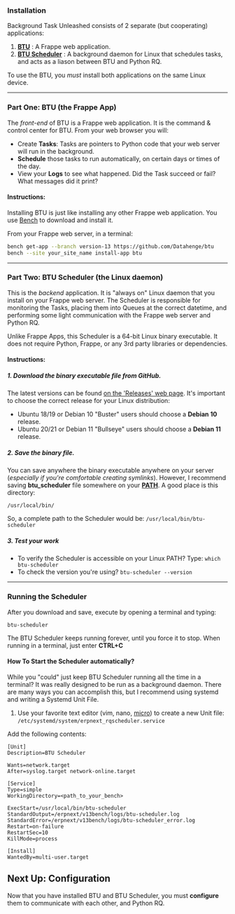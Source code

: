 ### Installation
Background Task Unleashed consists of 2 separate (but cooperating) applications:

1. **[BTU](https://github.com/Datahenge/btu)** : A Frappe web application.
2. **[BTU Scheduler](https://github.com/Datahenge/btu_scheduler_daemon)** : A background daemon for Linux that schedules tasks, and acts as a liason between BTU and Python RQ.

To use the BTU, you *must* install both applications on the same Linux device.

----

### Part One: BTU (the Frappe App)
The *front-end* of BTU is a Frappe web application. It is the command & control center for BTU.  From your web browser you will:

* Create **Tasks**:  Tasks are pointers to Python code that your web server will run in the background.
* **Schedule** those tasks to run automatically, on certain days or times of the day.
* View your **Logs** to see what happened.  Did the Task succeed or fail?  What messages did it print?


#### Instructions:

Installing BTU is just like installing any other Frappe web application. You use [Bench](https://github.com/frappe/bench) to download and install it.

From your Frappe web server, in a terminal:
```bash
bench get-app --branch version-13 https://github.com/Datahenge/btu
bench --site your_site_name install-app btu
```

----

### Part Two: BTU Scheduler (the Linux daemon)
This is the *backend* application.  It is "always on" Linux daemon that you install on your Frappe web server.  The Scheduler is responsible for monitoring the Tasks, placing them into Queues at the correct datetime, and performing some light communication with the Frappe web server and Python RQ.

Unlike Frappe Apps, this Scheduler is a 64-bit Linux binary executable.  It does not require Python, Frappe, or any 3rd party libraries or dependencies.

#### Instructions:

##### 1. Download the binary executable file from GitHub.
The latest versions can be found [on the 'Releases' web page](https://github.com/Datahenge/btu_scheduler_daemon/releases).  It's important to choose the correct release for your Linux distribution:

* Ubuntu 18/19 or Debian 10 "Buster" users should choose a **Debian 10** release.
* Ubuntu 20/21 or Debian 11 "Bullseye" users should choose a **Debian 11** release.

##### 2. Save the binary file.
You can save anywhere the binary executable anywhere on your server (*especially if you're comfortable creating symlinks*).  However, I recommend saving **btu_scheduler** file somewhere on your **[PATH](https://en.wikipedia.org/wiki/PATH_(variable))**.  A good place is this directory:
```
/usr/local/bin/
```

So, a complete path to the Scheduler would be: `/usr/local/bin/btu-scheduler`

##### 3. Test your work

* To verify the Scheduler is accessible on your Linux PATH?  Type: `which btu-scheduler`
* To check the version you're using?  `btu-scheduler --version`

----

### Running the Scheduler
After you download and save, execute by opening a terminal and typing:
```
btu-scheduler
```

The BTU Scheduler keeps running forever, until you force it to stop.  When running in a terminal, just enter **CTRL+C**

#### How To Start the Scheduler automatically?
While you "could" just keep BTU Scheduler running all the time in a terminal?  It was really designed to be run as a background daemon.  There are many ways you can accomplish this, but I recommend using systemd and writing a Systemd Unit File.

1. Use your favorite text editor (vim, nano, [micro](https://micro-editor.github.io/)) to create a new Unit file: `/etc/systemd/system/erpnext_rqscheduler.service`

Add the following contents:

```
[Unit]
Description=BTU Scheduler

Wants=network.target
After=syslog.target network-online.target

[Service]
Type=simple
WorkingDirectory=<path_to_your_bench>

ExecStart=/usr/local/bin/btu-scheduler
StandardOutput=/erpnext/v13bench/logs/btu-scheduler.log
StandardError=/erpnext/v13bench/logs/btu-scheduler_error.log
Restart=on-failure
RestartSec=10
KillMode=process

[Install]
WantedBy=multi-user.target
```


## Next Up:  Configuration
Now that you have installed BTU and BTU Scheduler, you must **configure** them to communicate with each other, and Python RQ.

